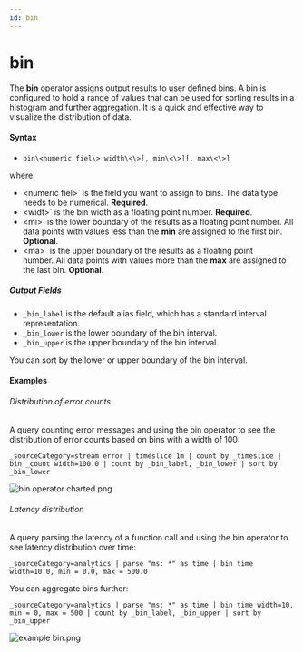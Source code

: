 ```yaml
---
id: bin
---
```


# bin

The **bin** operator assigns output results to user defined bins. A bin
is configured to hold a range of values that can be used for sorting
results in a histogram and further aggregation. It is a quick and
effective way to visualize the distribution of data.

#### Syntax

* `bin\<numeric fiel\> width\<\>[, min\<\>][, max\<\>]`

where:

* \<numeric fiel\>` is the field you want to assign to bins. The data
    type needs to be numerical. **Required**.
* \<widt\>` is the bin width as a floating point number. **Required**.
* \<mi\>` is the lower boundary of the results as a floating point
    number. All data points with values less than the **min** are
    assigned to the first bin. **Optional**.
* \<ma\>` is the upper boundary of the results as a floating point
    number. All data points with values more than the **max** are
    assigned to the last bin. **Optional**.

##### Output Fields

* `_bin_label` is the default alias field, which has a standard
    interval representation.
* `_bin_lower` is the lower boundary of the bin interval.
* `_bin_upper` is the upper boundary of the bin interval.

You can sort by the lower or upper boundary of the bin interval.

#### Examples

###### Distribution of error counts

A query counting error messages and using the bin operator to see the
distribution of error counts based on bins with a width of 100:

`_sourceCategory=stream error | timeslice 1m | count by _timeslice | bin _count width=100.0 | count by _bin_label, _bin_lower | sort by _bin_lower`

![bin operator
charted.png](../../static/img/Search-Query-Language/Search-Operators/bin/bin-operator-charted.png)

###### Latency distribution

A query parsing the latency of a function call and using the bin
operator to see latency distribution over time:

`_sourceCategory=analytics | parse "ms: *" as time | bin time width=10.0, min = 0.0, max = 500.0`

You can aggregate bins further:

`_sourceCategory=analytics | parse "ms: *" as time | bin time width=10, min = 0, max = 500 | count by _bin_label, _bin_upper | sort by _bin_upper`

![example
bin.png](../../static/img/Search-Query-Language/Search-Operators/bin/example-bin.png)
